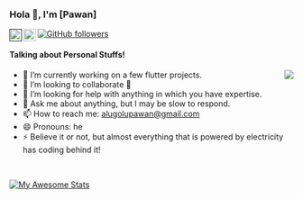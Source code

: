 ### Hola 👋, I'm [Pawan]

<a href="">
  <img align="left" alt="Pawan's Twitter" width="22px" src="https://cdn-icons-png.flaticon.com/512/733/733579.png" />
</a>
<a href="https://www.linkedin.com/in/apawan/">
  <img align="left" alt="Pawan's Linkdein" width="22px" src="https://cdn-icons-png.flaticon.com/512/174/174857.png" />
</a>

[![GitHub followers](https://img.shields.io/github/followers/c01d43am.svg?style=social&label=Follow)](https://github.com/c01d43am?tab=followers)

#### Talking about Personal Stuffs!

<img src='[https://media.tenor.com/images/ccae3320ab522c1d09e041f1f7ffea74/tenor.gif](https://www.google.com/url?sa=i&url=https%3A%2F%2Fgifer.com%2Fen%2F3AyY&psig=AOvVaw3NTctQjKjdY9k-YQ2krXGb&ust=1705089181384000&source=images&cd=vfe&opi=89978449&ved=0CBIQjRxqFwoTCODpxayO1oMDFQAAAAAdAAAAABAQ)' align='right'>

- 🔭 I’m currently working on a few flutter projects.
- 👯 I’m looking to collaborate 🤘
- 🤔 I’m looking for help with anything in which you have expertise.
- 💬 Ask me about anything, but I may be slow to respond.
- 📫 How to reach me: alugolupawan@gmail.com
- 😄 Pronouns: he
- ⚡ Believe it or not, but almost everything that is powered by electricity has coding behind it!

</br>


[![My Awesome Stats](https://awesome-github-stats.azurewebsites.net/user-stats/c01d43am?cardType=octocat&theme=dark&preferLogin=true)](https://git.io/awesome-stats-card)
